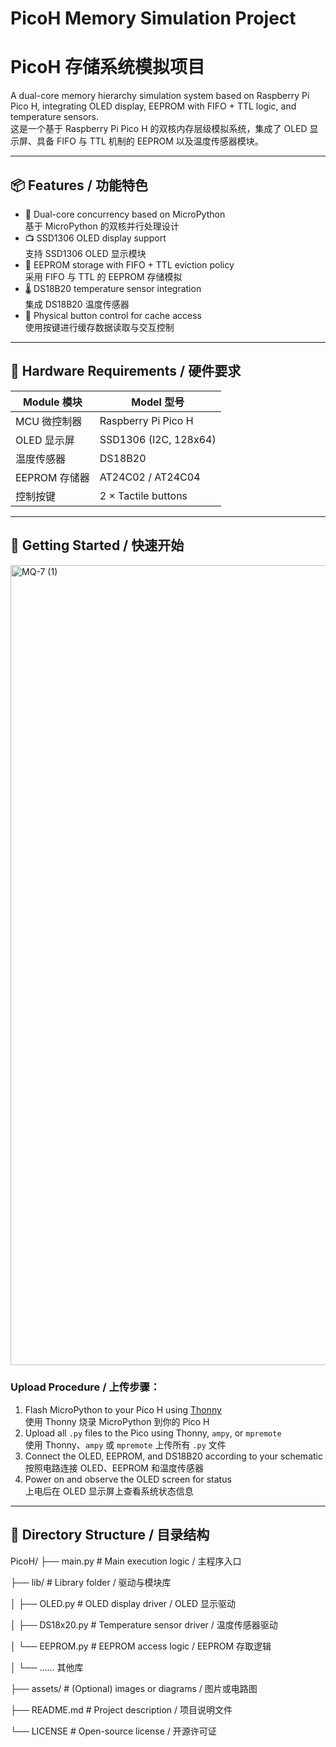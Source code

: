 # PicoH Memory Simulation Project  
# PicoH 存储系统模拟项目

A dual-core memory hierarchy simulation system based on Raspberry Pi Pico H, integrating OLED display, EEPROM with FIFO + TTL logic, and temperature sensors.  
这是一个基于 Raspberry Pi Pico H 的双核内存层级模拟系统，集成了 OLED 显示屏、具备 FIFO 与 TTL 机制的 EEPROM 以及温度传感器模块。

---

## 📦 Features / 功能特色

- 🧠 Dual-core concurrency based on MicroPython  
  基于 MicroPython 的双核并行处理设计  
- 📺 SSD1306 OLED display support  
  支持 SSD1306 OLED 显示模块  
- 💾 EEPROM storage with FIFO + TTL eviction policy  
  采用 FIFO 与 TTL 的 EEPROM 存储模拟  
- 🌡️ DS18B20 temperature sensor integration  
  集成 DS18B20 温度传感器  
- 🔘 Physical button control for cache access  
  使用按键进行缓存数据读取与交互控制  

---

## 🔧 Hardware Requirements / 硬件要求

| Module 模块          | Model 型号            |
|---------------------|----------------------|
| MCU 微控制器        | Raspberry Pi Pico H  |
| OLED 显示屏         | SSD1306 (I2C, 128x64)|
| 温度传感器          | DS18B20              |
| EEPROM 存储器       | AT24C02 / AT24C04    |
| 控制按键            | 2 × Tactile buttons  |

---

## 🚀 Getting Started / 快速开始
<img width="1707" height="1280" alt="MQ-7 (1)" src="https://github.com/user-attachments/assets/8b3ccbe0-c9a3-46a5-8542-ed2fef419faa" />

### Upload Procedure / 上传步骤：

1. Flash MicroPython to your Pico H using [Thonny](https://thonny.org/)  
   使用 Thonny 烧录 MicroPython 到你的 Pico H  
2. Upload all `.py` files to the Pico using Thonny, `ampy`, or `mpremote`  
   使用 Thonny、`ampy` 或 `mpremote` 上传所有 `.py` 文件  
3. Connect the OLED, EEPROM, and DS18B20 according to your schematic  
   按照电路连接 OLED、EEPROM 和温度传感器  
4. Power on and observe the OLED screen for status  
   上电后在 OLED 显示屏上查看系统状态信息  

---

## 📁 Directory Structure / 目录结构
    
PicoH/
├── main.py # Main execution logic / 主程序入口

├── lib/ # Library folder / 驱动与模块库

│ ├── OLED.py # OLED display driver / OLED 显示驱动

│ ├── DS18x20.py # Temperature sensor driver / 温度传感器驱动

│ └── EEPROM.py # EEPROM access logic / EEPROM 存取逻辑

│ └── ...... 其他库

├── assets/ # (Optional) images or diagrams / 图片或电路图

├── README.md # Project description / 项目说明文件

└── LICENSE # Open-source license / 开源许可证
